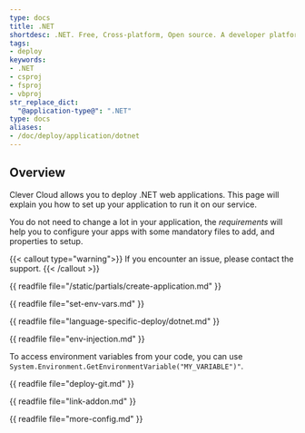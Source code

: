 ```yaml
---
type: docs
title: .NET
shortdesc: .NET. Free, Cross-platform, Open source. A developer platform for building all your apps.
tags:
- deploy
keywords:
- .NET
- csproj
- fsproj
- vbproj
str_replace_dict:
  "@application-type@": ".NET"
type: docs
aliases:
- /doc/deploy/application/dotnet
---
```


## Overview

Clever Cloud allows you to deploy .NET web applications. This page will explain you how to set up your application to run it on our service.

You do not need to change a lot in your application, the *requirements* will help you to configure your apps with some mandatory files to add, and properties to setup.

{{< callout type="warning">}}
  If you encounter an issue, please contact the support.
{{< /callout >}}

{{ readfile file="/static/partials/create-application.md" }}

{{ readfile file="set-env-vars.md" }}

{{ readfile file="language-specific-deploy/dotnet.md" }}

{{ readfile file="env-injection.md" }}

To access environment variables from your code, you can use `System.Environment.GetEnvironmentVariable("MY_VARIABLE")"`.

{{ readfile file="deploy-git.md" }}

{{ readfile file="link-addon.md" }}

{{ readfile file="more-config.md" }}